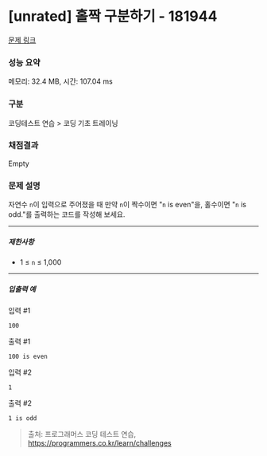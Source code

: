 # [unrated] 홀짝 구분하기 - 181944 

[문제 링크](https://school.programmers.co.kr/learn/courses/30/lessons/181944) 

### 성능 요약

메모리: 32.4 MB, 시간: 107.04 ms

### 구분

코딩테스트 연습 > 코딩 기초 트레이닝

### 채점결과

Empty

### 문제 설명

<p>자연수 <code>n</code>이 입력으로 주어졌을 때 만약 <code>n</code>이 짝수이면 "<code>n</code> is even"을, 홀수이면 "<code>n</code> is odd."를 출력하는 코드를 작성해 보세요.</p>

<hr>

<h5>제한사항</h5>

<ul>
<li>1 ≤ <code>n</code> ≤ 1,000</li>
</ul>

<hr>

<h5>입출력 예</h5>

<p>입력 #1</p>
<div class="highlight"><pre class="codehilite" style="position: relative;"><code>100
</code><div class="open_grepper_editor" title="Edit &amp; Save To Grepper"></div></pre></div>
<p>출력 #1</p>
<div class="highlight"><pre class="codehilite" style="position: relative;"><code>100 is even
</code><div class="open_grepper_editor" title="Edit &amp; Save To Grepper"></div></pre></div>
<p>입력 #2</p>
<div class="highlight"><pre class="codehilite" style="position: relative;"><code>1
</code><div class="open_grepper_editor" title="Edit &amp; Save To Grepper"></div></pre></div>
<p>출력 #2</p>
<div class="highlight"><pre class="codehilite" style="position: relative;"><code>1 is odd
</code><div class="open_grepper_editor" title="Edit &amp; Save To Grepper"></div></pre></div>

> 출처: 프로그래머스 코딩 테스트 연습, https://programmers.co.kr/learn/challenges